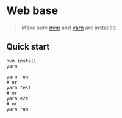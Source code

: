 # Web base

> Make sure [nvm] and [yarn] are installed

## Quick start

```shell
nvm install
yarn

yarn run
# or
yarn test
# or
yarn e2e
# or
yarn run
```

[nvm]: https://github.com/nvm-sh/nvm#install--update-script
[yarn]: https://yarnpkg.com/getting-started/install
